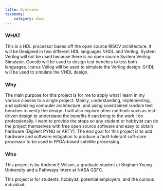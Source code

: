 ```yaml
---
title: Overview
taxonomy:
    category: docs
---
```



### WHAT

This is a HDL processor based off the open source RISCV architecture. It will be Designed in two different HDL languages VHDL and Verilog.  System Verilog will not be used because there is no open source System Verilog Simulator.  Cocotb will be used to design test benches to test both languages.  Icarus Veilog will be used to simulate the Verilog design. GHDL will be used to simulate the VHDL design.  

### Why

The main purpose for this project is for me to apply what I learn in my various classes to a single project. Mainly, understanding, implementing, and optimizing computer architecture, and using constrained random test benches to verify the design.  I will also explore other methods such as test-driven design to understand the benefits it can bring to the work I do professionally.  I want to provide the steps so any student or hobbyist can do the project themselves with free open source software and easy to obtain hardware (Digilent PYNQ or ARTY).  The end goal for this project is to add hardware and software mitigation to produce a fault-tolerant soft-core processor to be used in FPGA-based satellite processing. 

### Who

This project is by Andrew E Wilson, a graduate student at Brigham Young University and a Pathways Intern at NASA GSFC.

This project is for students, hobbyist, potential employers, and the curious individual.
